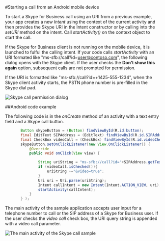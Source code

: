 #Starting a call from an Android mobile device

To start a Skype for Business call using an URI from a previous example, your app creates a new _Intent_ using the context of the current activity 
and then provides the Skype URI in the Intent constructor or by calling into the _setURI_ method on the intent.  Call _startActivity(<yourIntent>)_ 
on the context object to start the call.

If the Skype for Business client is not running on the mobile device, it is launched to fulful the calling intent. If your code calls _startActivity_ with an URI formated like "ms-sfb://call?id=user@contoso.com", 
the following dialog opens with the Skype client. If the user checks the **Don't show this again** option, subsequent calls are not prompted for permission.

If the URI is formatted like "ms-sfb://call?id=+1425-555-1234", when the Skype client activity starts, the PSTN phone number is pre-filled
in the Skype dial pad.

 ![Skype call permission dialog](/images/SkypeCallPerm.png)

 ##Android code example

 The following code is in the _onCreate_ method of an activity with a text entry field and a Skype call button.

 ```java
        Button skypeButton = (Button) findViewById(R.id.button);
        final EditText SIPAddress = (EditText) findViewById(R.id.SIPAddress) ;
        final CheckBox videoCall = (CheckBox) findViewById(R.id.videoCheck);
        skypeButton.setOnClickListener(new View.OnClickListener() {
            @Override
            public void onClick(View view) {

                String uriString = "ms-sfb://call?id="+SIPAddress.getText().toString();
                if (videoCall.isChecked()){
                    uriString +="&video=true";
                }
                Uri uri = Uri.parse(uriString);
                Intent callIntent = new Intent(Intent.ACTION_VIEW, uri);
                startActivity(callIntent);
            }
        } );
 ```
The main activity of the sample application accepts user input for a telephone number to call or the SIP address of a Skype
for Business user. If the user checks the _video call_ check box, the URI query string is appended with a video call parameter.

![The main activity of the Skype call sample](/images/SkypeCall.png)